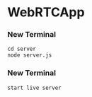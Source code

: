 # WebRTCApp

### New Terminal
```
cd server
node server.js
```
### New Terminal
```
start live server
```
